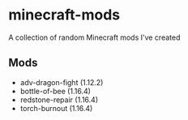 # minecraft-mods
A collection of random Minecraft mods I've created

## Mods
* adv-dragon-fight (1.12.2)
* bottle-of-bee (1.16.4)
* redstone-repair (1.16.4)
* torch-burnout (1.16.4)
